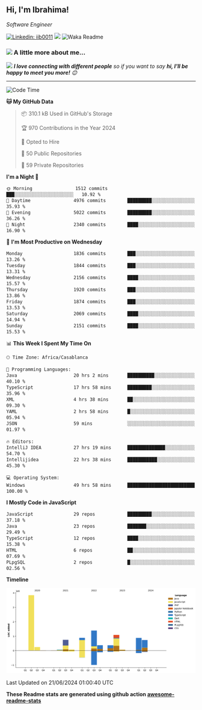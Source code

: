 <h2>Hi, I'm Ibrahima! </h2>
<p><em>Software Engineer 
</em></p>


[![Linkedin: iib0011](https://img.shields.io/badge/-iib0011-blue?style=flat-square&logo=Linkedin&logoColor=white&link=https://www.linkedin.com/in/iib0011/)](https://www.linkedin.com/in/iib0011/)
![](https://visitor-badge.glitch.me/badge?page_id=iib0011)
![Waka Readme](https://github.com/iib0011/iib0011/workflows/Waka%20Readme/badge.svg)


### <img src="https://media.giphy.com/media/VgCDAzcKvsR6OM0uWg/giphy.gif" width="50"> A little more about me...  


<img src="https://media.giphy.com/media/LnQjpWaON8nhr21vNW/giphy.gif" width="60"> <em><b>I love connecting with different people</b> so if you want to say <b>hi, I'll be happy to meet you more!</b> 😊</em>

---
<!--START_SECTION:waka-->
![Code Time](http://img.shields.io/badge/Code%20Time-3%2C491%20hrs%206%20mins-blue)

**🐱 My GitHub Data** 

> 📦 310.1 kB Used in GitHub's Storage 
 > 
> 🏆 970 Contributions in the Year 2024
 > 
> 💼 Opted to Hire
 > 
> 📜 50 Public Repositories 
 > 
> 🔑 59 Private Repositories 
 > 
**I'm a Night 🦉** 

```text
🌞 Morning                1512 commits        ███░░░░░░░░░░░░░░░░░░░░░░   10.92 % 
🌆 Daytime                4976 commits        █████████░░░░░░░░░░░░░░░░   35.93 % 
🌃 Evening                5022 commits        █████████░░░░░░░░░░░░░░░░   36.26 % 
🌙 Night                  2340 commits        ████░░░░░░░░░░░░░░░░░░░░░   16.90 % 
```
📅 **I'm Most Productive on Wednesday** 

```text
Monday                   1836 commits        ███░░░░░░░░░░░░░░░░░░░░░░   13.26 % 
Tuesday                  1844 commits        ███░░░░░░░░░░░░░░░░░░░░░░   13.31 % 
Wednesday                2156 commits        ████░░░░░░░░░░░░░░░░░░░░░   15.57 % 
Thursday                 1920 commits        ███░░░░░░░░░░░░░░░░░░░░░░   13.86 % 
Friday                   1874 commits        ███░░░░░░░░░░░░░░░░░░░░░░   13.53 % 
Saturday                 2069 commits        ████░░░░░░░░░░░░░░░░░░░░░   14.94 % 
Sunday                   2151 commits        ████░░░░░░░░░░░░░░░░░░░░░   15.53 % 
```


📊 **This Week I Spent My Time On** 

```text
🕑︎ Time Zone: Africa/Casablanca

💬 Programming Languages: 
Java                     20 hrs 2 mins       ██████████░░░░░░░░░░░░░░░   40.10 % 
TypeScript               17 hrs 58 mins      █████████░░░░░░░░░░░░░░░░   35.96 % 
XML                      4 hrs 38 mins       ██░░░░░░░░░░░░░░░░░░░░░░░   09.30 % 
YAML                     2 hrs 58 mins       █░░░░░░░░░░░░░░░░░░░░░░░░   05.94 % 
JSON                     59 mins             ░░░░░░░░░░░░░░░░░░░░░░░░░   01.97 % 

🔥 Editors: 
IntelliJ IDEA            27 hrs 19 mins      ██████████████░░░░░░░░░░░   54.70 % 
Intellijidea             22 hrs 38 mins      ███████████░░░░░░░░░░░░░░   45.30 % 

💻 Operating System: 
Windows                  49 hrs 58 mins      █████████████████████████   100.00 % 
```

**I Mostly Code in JavaScript** 

```text
JavaScript               29 repos            █████████░░░░░░░░░░░░░░░░   37.18 % 
Java                     23 repos            ███████░░░░░░░░░░░░░░░░░░   29.49 % 
TypeScript               12 repos            ████░░░░░░░░░░░░░░░░░░░░░   15.38 % 
HTML                     6 repos             ██░░░░░░░░░░░░░░░░░░░░░░░   07.69 % 
PLpgSQL                  2 repos             █░░░░░░░░░░░░░░░░░░░░░░░░   02.56 % 
```



**Timeline**

![Lines of Code chart](https://raw.githubusercontent.com/iib0011/iib0011/master/assets/bar_graph.png)


 Last Updated on 21/06/2024 01:00:40 UTC
<!--END_SECTION:waka-->

**These Readme stats are generated using github action [awesome-readme-stats](https://github.com/iib0011/waka-readme-stats)**
